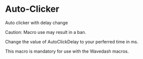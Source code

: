 # Auto-Clicker
Auto clicker with delay change

Caution: Macro use may result in a ban.

Change the value of AutoClickDelay to your perferred time in ms.

This macro is mandatory for use with the Wavedash macros.
